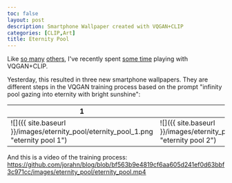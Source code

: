 ```yaml
---
toc: false
layout: post
description: Smartphone Wallpaper created with VQGAN+CLIP
categories: [CLIP,Art]
title: Eternity Pool
---
```

Like [so many](https://ml.berkeley.edu/blog/posts/clip-art/) [others](https://ljvmiranda921.github.io/notebook/2021/08/11/vqgan-list/), 
I've recently spent [some time](https://twitter.com/rahnjonathan/status/1413950870753095681) playing with VQGAN+CLIP.

Yesterday, this resulted in three new smartphone wallpapers. They are different steps in the VQGAN training process based on the prompt "infinity pool gazing into eternity with bright sunshine":

| 1 | 2 | 3 |
|-|-|-|
| ![]({{ site.baseurl }}/images/eternity_pool/eternity_pool_1.png "eternity pool 1") | ![]({{ site.baseurl }}/images/eternity_pool/eternity_pool_2.png "eternity pool 2") | ![]({{ site.baseurl }}/images/eternity_pool/eternity_pool_3.png "eternity pool 3") |

And this is a video of the training process:
https://github.com/jorahn/blog/blob/bf563b9e4819cf6aa605d241ef0d63bbf3c971cc/images/eternity_pool/eternity_pool.mp4
